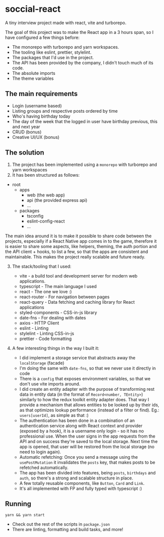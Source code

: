 # soccial-react

A tiny interview project made with react, vite and turborepo.

The goal of this project was to make the React app in a 3 hours span, so I have configured a few things before:
- The monorepo with turborepo and yarn workspaces.
- The tooling like eslint, prettier, stylelint.
- The packages that I'd use in the project.
- The API has been provided by the company, I didn't touch much of its code.
- The absolute imports
- The theme variables

## The main requirements

- Login (username based)
- Listing groups and respective posts ordered by time
- Who's having birthday today
- The day of the week that the logged in user have birthday previous, this and next year
- CRUD (bonus)
- Creative UI/UX (bonus)

## The solution

1. The project has been implemented using a `monorepo` with turborepo and yarn workspaces
2. It has been structured as follows:

- root
  - apps
    - web (the web app)
    - api (the provided express api)
    - ...
  - packages
    - tsconfig
    - eslint-config-react
    - ...

The main idea around it is to make it possible to share code between the projects, especially if a React Native app comes in to the game, therefore it is easier to share some aspects, like helpers, theming, the auth portion and the API client + hooks, to list a few, so that the apps are consistent and maintainable.
This makes the project really scalable and future ready.

3. The stack/tooling that I used:

   - vite - a build tool and development server for modern web applications.
   - typescript - The main language I used
   - react - The one we love :)
   - react-router - For navigation between pages
   - react-query - Data fetching and caching library for React applications
   - styled-components - CSS-in-js library
   - date-fns - For dealing with dates
   - axios - HTTP Client
   - eslint - Linting
   - stylelint - Linting CSS-in-js
   - prettier - Code formatting

4. A few interesting things in the way I built it:
   - I did implement a storage service that abstracts away the `localStorage` (facade)
   - I'm doing the same with `date-fns`, so that we never use it directly in code
   - There is a `config` that exposes environment variables, so that we don't use vite imports around.
   - I did create an entity adapter with the purpose of transforming rest data in entity data (in the format of `Record<number, TEntity>`) similarly to how the redux toolkit entity adapter does. That way I provide a mechanism that allows entities to be looked up by their ids, as that optimizes lookup performance (instead of a filter or find). Eg.: `users[userId]`, as simple as that :)
   - The authentication has been done in a combination of an authentication service along with React context and provider (exposed by a hook), it is a username only login - so it has no professional use. When the user signs in the app requests from the API and on success they're saved to the local storage. Next time the app is opened, that user will be restored from the local storage (no need to login again).
   - Automatic refetching: Once you send a message using the `usePostMutation` it invalidates the `posts` key, that makes posts to be refetched automatically.
   - The app has been divided into features, being `posts`, `birthdays` and `auth`, so there's a strong and scalable structure in place.
   - A few totally reusable components, like `Button`, `Card` and `Link`.
   - It's all implemented with FP and fully typed with typescript :)

## Running

`yarn && yarn start`

- Check out the rest of the scripts in `package.json`
- There are linting, formatting and build tasks, and more!
